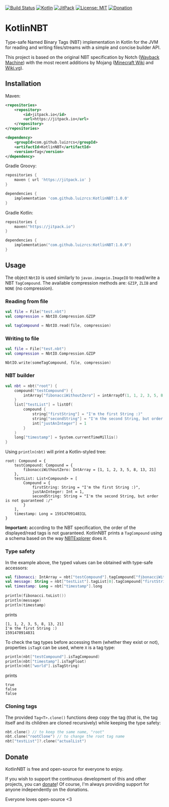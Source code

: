 [![Build Status](https://travis-ci.com/luizrcs/KotlinNBT.svg?branch=mter)](https://travis-ci.com/luizrcs/KotlinNBT)
[![Kotlin](https://img.shields.io/badge/kotlin-1.3.72-orange)](https://kotlinlang.org/)
[![JitPack](https://jitpack.io/v/luizrcs/KotlinNBT.svg)](https://jitpack.io/#luizrcs/KotlinNBT)
[![License: MIT](https://img.shields.io/github/license/luizrcs/KotlinNBT)](https://opensource.org/licenses/MIT)
[![Donation](https://img.shields.io/badge/donate-DonorBox-blue)](https://donorbox.org/mrpng)


# KotlinNBT

Type-safe Named Binary Tags (NBT) implementation in Kotlin for the JVM for reading and writing files/streams with a simple and
concise builder API.

This project is based on the original NBT specification by Notch ([Wayback Machine][WebArchive]) with the most recent
additions by Mojang ([Minecraft Wiki][Gamepedia] and [Wiki.vg][WikiVG]).

## Installation

Maven:

```xml
<repositories>
    <repository>
        <id>jitpack.io</id>
        <url>https://jitpack.io</url>
    </repository>
</repositories>
```

```xml
<dependency>
    <groupId>com.github.luizrcs</groupId>
    <artifactId>KotlinNBT</artifactId>
    <version>Tag</version>
</dependency>
```

Gradle Groovy:

```groovy
repositories {
    maven { url 'https://jitpack.io' }
}
```

```groovy
dependencies {
    implementation 'com.github.luizrcs:KotlinNBT:1.0.0'
}
```

Gradle Kotlin:

```kotlin
repositories {
    maven("https://jitpack.io")
}
```

```kotlin
dependencies {
    implementation("com.github.luizrcs:KotlinNBT:1.0.0")
}
```

## Usage

The object `NbtIO` is used similarly to `javax.imageio.ImageIO` to read/write a NBT `TagCompound`. The available
compression methods are: `GZIP`, `ZLIB` and `NONE` (no compression).

### Reading from file

```kotlin
val file = File("test.nbt")
val compression = NbtIO.Compression.GZIP

val tagCompound = NbtIO.read(file, compression)
```

### Writing to file

```kotlin
val file = File("test.nbt")
val compression = NbtIO.Compression.GZIP

NbtIO.write(someTagCompound, file, compression)
```

### NBT builder

```kotlin
val nbt = nbt("root") {
    compound("testCompound") {
        intArray["fibonacciWithoutZero"] = intArrayOf(1, 1, 2, 3, 5, 8, 13, 21)
    }
    list["testList"] = listOf(
        compound {
            string["firstString"] = "I'm the first String :)"
            string["secondString"] = "I'm the second String, but order is not guaranteed :/"
            int["justAnInteger"] = 1
        }
    )
    long["timestamp"] = System.currentTimeMillis()
}
```

Using `println(nbt)` will print a Kotlin-styled tree:

```
root: Compound = {
    testCompound: Compound = {
        fibonacciWithoutZero: IntArray = [1, 1, 2, 3, 5, 8, 13, 21]
    },
    testList: List<Compound> = [
        Compound = {
            firstString: String = "I'm the first String :)",
            justAnInteger: Int = 1,
            secondString: String = "I'm the second String, but order is not guaranteed :/"
        }
    ],
    timestamp: Long = 1591470914831L
}
```

**Important:** according to the NBT specification, the order of the displayed/read tags is not guaranteed. KotlinNBT
prints a `TagCompound` using a schema based on the way [NBTExplorer][NBTExplorer] does it.

### Type safety

In the example above, the typed values can be obtained with type-safe accessors:

```kotlin
val fibonacci: IntArray = nbt["testCompound"].tagCompound["fibonacciWithoutZero"].intArray
val message: String = nbt["testList"].tagList[0].tagCompound["firstString"].string
val timestamp: Long = nbt["timestamp"].long
	
println(fibonacci.toList())
println(message)
println(timestamp)
``` 

prints

```
[1, 1, 2, 3, 5, 8, 13, 21]
I'm the first String :)
1591470914831
```

To check the tag types before accessing them (whether they exist or not), properties `isTagX` can be used, where `X` is
a tag type:

```kotlin
println(nbt["testCompound"].isTagCompound)
println(nbt["timestamp"].isTagFloat)
println(nbt["world"].isTagString)
```

prints

```
true
false
false
```

### Cloning tags

The provided `Tag<T>.clone()` functions deep copy the tag (that is, the tag itself and its children are cloned
recursively) while keeping the type safety:

```kotlin
nbt.clone() // to keep the same name, "root"
nbt.clone("rootClone") // to change the root tag name
nbt["testList"]?.clone("actualList")
```

## Donate

KotlinNBT is free and open-source for everyone to enjoy.

If you wish to support the continuous development of this and other projects, you can [donate][Donation]! Of course,
I'm always providing support for anyone independently on the donations.

Everyone loves open-source <3  

[WebArchive]: https://web.archive.org/web/20100124085747/http://www.minecraft.net/docs/NBT.txt
[Gamepedia]: https://minecraft.gamepedia.com/NBT_format
[WikiVG]: https://wiki.vg/NBT
[NBTExplorer]: https://github.com/jaquadro/NBTExplorer
[Donation]: https://donorbox.org/luizrcs
